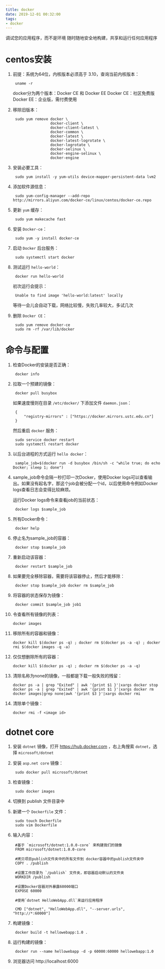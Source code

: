 ```yaml
---
title: docker
date: 2019-12-01 00:32:00
tags: 
- docker
---
```


调试您的应用程序，而不是环境
随时随地安全地构建，共享和运行任何应用程序

<!-- more -->

# centos安装

1. 前提：系统为64位，内核版本必须高于 3.10，查询当前内核版本：

        uname -r

    docker分为两个版本：Docker CE 和 Docker EE
    Docker CE：社区免费版
    Docker EE：企业版，需付费使用


2. 移除旧版本：

        sudo yum remove docker \
                        docker-client \
                        docker-client-latest \
                        docker-common \
                        docker-latest \
                        docker-latest-logrotate \
                        docker-logrotate \
                        docker-selinux \
                        docker-engine-selinux \
                        docker-engine

3. 安装必要工具：

        sudo yum install -y yum-utils device-mapper-persistent-data lvm2

4. 添加软件源信息：

        sudo yum-config-manager --add-repo http://mirrors.aliyun.com/docker-ce/linux/centos/docker-ce.repo

5. 更新 `yum` 缓存：

        sudo yum makecache fast

6. 安装 `Docker-ce`：

        sudo yum -y install docker-ce

7. 启动 `Docker` 后台服务：

        sudo systemctl start docker

8. 测试运行 `hello-world`：

        docker run hello-world

    初次运行会提示：

        Unable to find image 'hello-world:latest' locally

    等待一会儿会自动下载，网络比较慢，失败几率较大，多试几次

9. 删除 `Docker CE`：

        sudo yum remove docker-ce
        sudo rm -rf /var/lib/docker

# 命令与配置

1. 检查Docker的安装是否正确：

        docker info

2. 拉取一个预建的镜像：

        docker pull busybox

    如果速度慢则在目录 `/etc/docker/` 下添加文件 `daemon.json`：

        {
            "registry-mirrors" : ["https://docker.mirrors.ustc.edu.cn"]
        }

    然后重启 `docker` 服务：

        sudo service docker restart
        sudo systemctl restart docker

3. 以后台进程的方式运行 `hello docker`：

        sample_job=$(docker run -d busybox /bin/sh -c "while true; do echo Docker; sleep 1; done")

4. sample_job命令会隔一秒打印一次Docker，使用Docker logs可以查看输出。如果没有起名字，那这个job会被分配一个id，以后使用命令例如Docker logs查看日志会变得比较麻烦。

    运行Docker logs命令来查看job的当前状态：

        docker logs $sample_job

5. 所有Docker命令：

        docker help

6. 停止名为sample_job的容器：

        docker stop $sample_job

7. 重新启动该容器：

        docker restart $sample_job

8. 如果要完全移除容器，需要将该容器停止，然后才能移除：

        docker stop $sample_job docker rm $sample_job

9. 将容器的状态保存为镜像：

        docker commit $sample_job job1

10. 令查看所有镜像的列表：

        docker images

11. 移除所有的容器和镜像：

        docker kill $(docker ps -q) ; docker rm $(docker ps -a -q) ; docker rmi $(docker images -q -a)

12. 仅仅想删除所有的容器：

        docker kill $(docker ps -q) ; docker rm $(docker ps -a -q)

13. 清除名称为none的镜像，一般都是下载一般失败的残留：

        docker ps -a | grep "Exited" | awk '{print $1 }'|xargs docker stop
        docker ps -a | grep "Exited" | awk '{print $1 }'|xargs docker rm
        docker images|grep none|awk '{print $3 }'|xargs docker rmi

14. 清除单个镜像：

        docker rmi -f <image id>

# dotnet core

1. 安装 `dotnet` 镜像，打开 https://hub.docker.com ，右上角搜索 `dotnet`，选择 `microsoft/dotnet`

2. 安装 `asp.net core` 镜像：

        sudo docker pull microsoft/dotnet

3. 检查镜像：

        sudo docker images

4. 切换到 publish 文件目录中

5. 新建一个 `Dockerfile` 文件：

        sudo touch Dockerfile
        sudo vim Dockerfile

6. 输入内容：

        #基于 `microsoft/dotnet:1.0.0-core` 来构建我们的镜像
        FROM microsoft/dotnet:1.0.0-core

        #拷贝项目publish文件夹中的所有文件到 docker容器中的publish文件夹中  
        COPY . /publish

        #设置工作目录为 `/publish` 文件夹，即容器启动默认的文件夹
        WORKDIR /publish

        #设置Docker容器对外暴露60000端口
        EXPOSE 60000

        #使用`dotnet HelloWebApp.dll`来运行应用程序

        CMD ["dotnet", "HelloWebApp.dll", "--server.urls", "http://*:60000"]

7. 构建镜像：

        docker build -t hellowebapp:1.0 .

8. 运行构建的镜像：

        docker run --name hellowebapp -d -p 60000:60000 hellowebapp:1.0

9. 浏览器访问 http://localhost:6000

